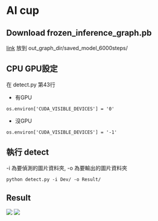 # AI cup
## Download frozen_inference_graph.pb
[link](https://drive.google.com/file/d/1Qx4WuBlvWXoBokFa4xLycHr4hXf9GTyI/view?usp=sharing) 放到 out_graph_dir/saved_model_6000steps/

## CPU GPU設定
在 detect.py 第43行
* 有GPU 
```
os.environ['CUDA_VISIBLE_DEVICES'] = '0'
```
* 沒GPU
```
os.environ['CUDA_VISIBLE_DEVICES'] = '-1'
```


## 執行 detect
-i 為要偵測的圖片資料夾, -o 為要輸出的圖片資料夾
```
python detect.py -i Dev/ -o Result/
```

## Result
![](https://i.imgur.com/dT4taVi.jpg)
![](https://i.imgur.com/lCpmI4g.jpg)



